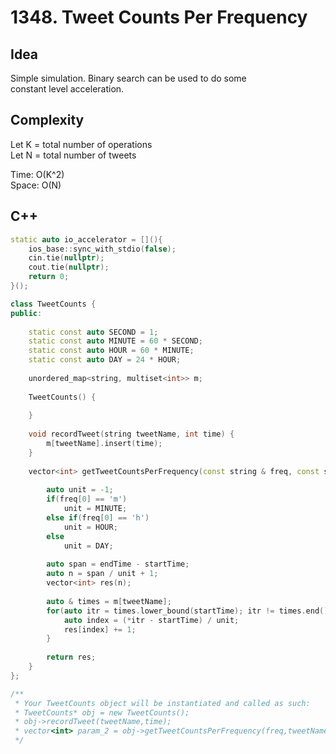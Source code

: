 # 1348. Tweet Counts Per Frequency

## Idea
Simple simulation. Binary search can be used to do some  
constant level acceleration. 

## Complexity
Let K = total number of operations  
Let N = total number of tweets  

Time: O(K^2)  
Space: O(N)

## C++
```C++
static auto io_accelerator = [](){
    ios_base::sync_with_stdio(false);
    cin.tie(nullptr);
    cout.tie(nullptr);
    return 0;
}();

class TweetCounts {
public:
    
    static const auto SECOND = 1;
    static const auto MINUTE = 60 * SECOND;
    static const auto HOUR = 60 * MINUTE;
    static const auto DAY = 24 * HOUR;
    
    unordered_map<string, multiset<int>> m;
    
    TweetCounts() {
        
    }
    
    void recordTweet(string tweetName, int time) {
        m[tweetName].insert(time);
    }
    
    vector<int> getTweetCountsPerFrequency(const string & freq, const string & tweetName, int startTime, int endTime) {
        
        auto unit = -1;
        if(freq[0] == 'm')
            unit = MINUTE;
        else if(freq[0] == 'h')
            unit = HOUR;
        else
            unit = DAY;
        
        auto span = endTime - startTime;
        auto n = span / unit + 1;
        vector<int> res(n);
        
        auto & times = m[tweetName];
        for(auto itr = times.lower_bound(startTime); itr != times.end() && *itr <= endTime; ++itr) {
            auto index = (*itr - startTime) / unit;
            res[index] += 1;
        }
        
        return res;
    }
};

/**
 * Your TweetCounts object will be instantiated and called as such:
 * TweetCounts* obj = new TweetCounts();
 * obj->recordTweet(tweetName,time);
 * vector<int> param_2 = obj->getTweetCountsPerFrequency(freq,tweetName,startTime,endTime);
 */
```